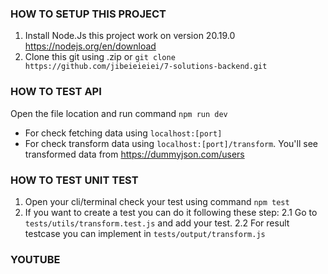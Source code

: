 ### HOW TO SETUP THIS PROJECT

1. Install Node.Js this project work on version 20.19.0 https://nodejs.org/en/download
2. Clone this git using .zip or `git clone https://github.com/jibeieieiei/7-solutions-backend.git`

### HOW TO TEST API

Open the file location and run command `npm run dev`

- For check fetching data using `localhost:[port]`
- For check transform data using `localhost:[port]/transform`. You'll see transformed data from https://dummyjson.com/users

### HOW TO TEST UNIT TEST

1. Open your cli/terminal check your test using command `npm test`
2. If you want to create a test you can do it following these step:
   2.1 Go to `tests/utils/transform.test.js` and add your test.
   2.2 For result testcase you can implement in `tests/output/transform.js`

### YOUTUBE
